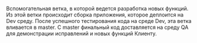 Вспомогательная ветка, в которой ведется разработка новых функций. Из этой ветки происходит сборка приложения, которое деплоится на Dev среду. После успешного тестирования кода на среде Dev, эта ветка вливается в master. С master финальный код доставляется на среду QA для демонстрации исправлений и новых функций Клиенту.
